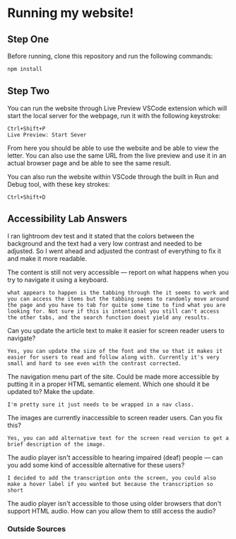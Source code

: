 # Running my website!

## Step One

Before running, clone this repository and run the following commands:

```bash
npm install
```
## Step Two

You can run the website through Live Preview VSCode extension which will start the local server for the webpage, run it with the following keystroke: 

    Ctrl+Shift+P
    Live Preview: Start Sever

From here you should be able to use the website and be able to view the letter.
You can also use the same URL from the live preview and use it in an actual browser page and be able to see the same result. 

You can also run the website within VSCode through the built in Run and Debug tool, with these key strokes:

    Ctrl+Shift+D

## Accessibility Lab Answers

I ran lightroom dev test and it stated that the colors between the background and the text had a very low contrast and needed to be adjusted. So I went ahead and adjusted the contrast of everything to fix it and make it more readable.

The content is still not very accessible — report on what happens when you try to navigate it using a keyboard.

    what appears to happen is the tabbing through the it seems to work and you can access the items but the tabbing seems to randomly move around the page and you have to tab for quite some time to find what you are looking for. Not sure if this is intentional you still can't access the other tabs, and the search function doest yield any results.

Can you update the article text to make it easier for screen reader users to navigate?

    Yes, you can update the size of the font and the so that it makes it easier for users to read and follow along with. Currently it's very small and hard to see even with the contrast corrected. 
    
The navigation menu part of the site. Could be made more accessible by putting it in a proper HTML semantic element. Which one should it be updated to? Make the update.

    I'm pretty sure it just needs to be wrapped in a nav class.

The images are currently inaccessible to screen reader users. Can you fix this?

    Yes, you can add alternative text for the screen read version to get a brief description of the image.

The audio player isn't accessible to hearing impaired (deaf) people — can you add some kind of accessible alternative for these users?

    I decided to add the transcription onto the screen, you could also make a hover label if you wanted but because the transcription so short 

The audio player isn't accessible to those using older browsers that don't support HTML audio. How can you allow them to still access the audio?

    



### Outside Sources 
